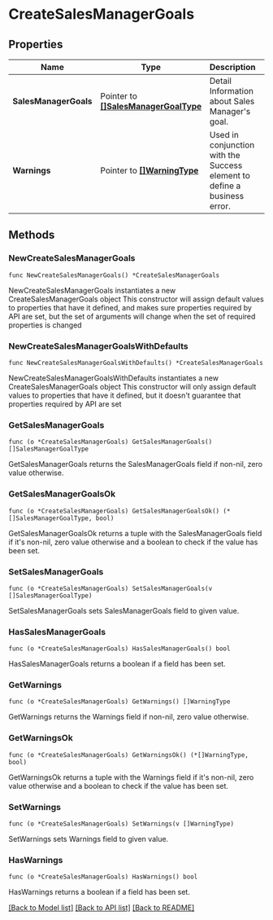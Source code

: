 # CreateSalesManagerGoals

## Properties

Name | Type | Description | Notes
------------ | ------------- | ------------- | -------------
**SalesManagerGoals** | Pointer to [**[]SalesManagerGoalType**](SalesManagerGoalType.md) | Detail Information about Sales Manager&#39;s goal. | [optional] 
**Warnings** | Pointer to [**[]WarningType**](WarningType.md) | Used in conjunction with the Success element to define a business error. | [optional] 

## Methods

### NewCreateSalesManagerGoals

`func NewCreateSalesManagerGoals() *CreateSalesManagerGoals`

NewCreateSalesManagerGoals instantiates a new CreateSalesManagerGoals object
This constructor will assign default values to properties that have it defined,
and makes sure properties required by API are set, but the set of arguments
will change when the set of required properties is changed

### NewCreateSalesManagerGoalsWithDefaults

`func NewCreateSalesManagerGoalsWithDefaults() *CreateSalesManagerGoals`

NewCreateSalesManagerGoalsWithDefaults instantiates a new CreateSalesManagerGoals object
This constructor will only assign default values to properties that have it defined,
but it doesn't guarantee that properties required by API are set

### GetSalesManagerGoals

`func (o *CreateSalesManagerGoals) GetSalesManagerGoals() []SalesManagerGoalType`

GetSalesManagerGoals returns the SalesManagerGoals field if non-nil, zero value otherwise.

### GetSalesManagerGoalsOk

`func (o *CreateSalesManagerGoals) GetSalesManagerGoalsOk() (*[]SalesManagerGoalType, bool)`

GetSalesManagerGoalsOk returns a tuple with the SalesManagerGoals field if it's non-nil, zero value otherwise
and a boolean to check if the value has been set.

### SetSalesManagerGoals

`func (o *CreateSalesManagerGoals) SetSalesManagerGoals(v []SalesManagerGoalType)`

SetSalesManagerGoals sets SalesManagerGoals field to given value.

### HasSalesManagerGoals

`func (o *CreateSalesManagerGoals) HasSalesManagerGoals() bool`

HasSalesManagerGoals returns a boolean if a field has been set.

### GetWarnings

`func (o *CreateSalesManagerGoals) GetWarnings() []WarningType`

GetWarnings returns the Warnings field if non-nil, zero value otherwise.

### GetWarningsOk

`func (o *CreateSalesManagerGoals) GetWarningsOk() (*[]WarningType, bool)`

GetWarningsOk returns a tuple with the Warnings field if it's non-nil, zero value otherwise
and a boolean to check if the value has been set.

### SetWarnings

`func (o *CreateSalesManagerGoals) SetWarnings(v []WarningType)`

SetWarnings sets Warnings field to given value.

### HasWarnings

`func (o *CreateSalesManagerGoals) HasWarnings() bool`

HasWarnings returns a boolean if a field has been set.


[[Back to Model list]](../README.md#documentation-for-models) [[Back to API list]](../README.md#documentation-for-api-endpoints) [[Back to README]](../README.md)


